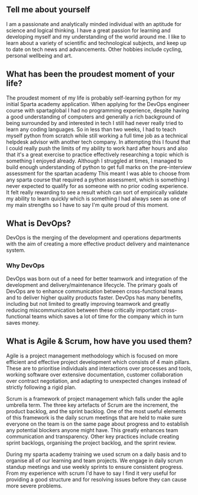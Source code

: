 ## Tell me about yourself 
I am a passionate and analytically minded individual with an aptitude for science and logical thinking. I have a great passion for learning and developing myself and my understanding of the world around me. I like to learn about a variety of scientific and technological subjects, and keep up to date on tech news and advancements. Other hobbies include cycling, personal wellbeing and art. 

## What has been the proudest moment of your life?
The proudest moment of my life is probably self-learning python for my initial Sparta academy application. When applying for the DevOps engineer course with spartaglobal I had no programming experience, despite having a good understanding of computers and generally a rich background of being surrounded by and interested in tech I still had never really tried to learn any coding languages. So in less than two weeks, I had to teach myself python from scratch while still working a full time job as a technical helpdesk advisor with another tech company. 
In attempting this I found that I could really push the limits of my ability to work hard after hours and also that it's a great exercise to practice effectively researching a topic which is something I enjoyed already. 
Although I struggled at times, I managed to build enough understanding of python to get full marks on the pre-interview assessment for the spartan academy
This meant I was able to choose from any sparta course that required a python assessment, which is something I never expected to qualify for as someone with no prior coding experience. It felt really rewarding to see a result which can sort of empirically validate my ability to learn quickly which is something I had always seen as one of my main strengths so I have to say I'm quite proud of this moment.

## What is DevOps?
DevOps is the merging of the development and operations departments with the aim of creating a more effective product delivery and maintenance system. 

### Why DevOps
DevOps was born out of a need for better teamwork and integration of the development and delivery/maintenance lifecycle. The primary goals of DevOps are to enhance communication between cross-functional teams and to deliver higher quality products faster. DevOps has many benefits, including but not limited to greatly improving teamwork and greatly reducing miscommunication between these critically important cross-functional teams which saves a lot of time for the company which in turn saves money.

## What is Agile & Scrum, how have you used them?
Agile is a project management methodology which is focused on more efficient and effective project development which consists of 4 main pillars. These are to prioritise individuals and interactions over processes and tools, working software over extensive documentation, customer collaboration over contract negotiation, and adapting to unexpected changes instead of strictly following a rigid plan.

Scrum is a framework of project management which falls under the agile umbrella term. The three key artefacts of Scrum are the increment, the product backlog, and the sprint backlog. One of the most useful elements of this framework is the daily scrum meetings that are held to make sure everyone on the team is on the same page about progress and to establish any potential blockers anyone might have. This greatly enhances team communication and transparency. Other key practices include creating sprint backlogs, organising the project backlog, and the sprint review.

During my sparta academy training we used scrum on a daily basis and to organise all of our learning and team projects. We engage in daily scrum standup meetings and use weekly sprints to ensure consistent progress. From my experience with scrum I'd have to say I find it very useful for providing a good structure and for resolving issues before they can cause more severe problems. 
